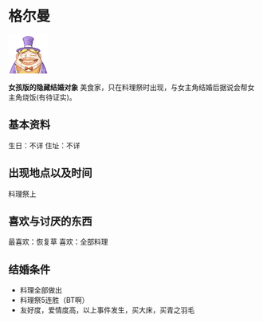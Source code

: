 # 格尔曼

![格尔曼](格尔曼.png)

**女孩版的隐藏结婚对象**
美食家，只在料理祭时出现，与女主角结婚后据说会帮女主角烧饭(有待证实)。

## 基本资料

生日：不详
住址：不详

## 出现地点以及时间

料理祭上

## 喜欢与讨厌的东西

最喜欢：恢复草
喜欢：全部料理

## 结婚条件

- 料理全部做出
- 料理祭5连胜（BT啊）
- 友好度，爱情度高，以上事件发生，买大床，买青之羽毛
